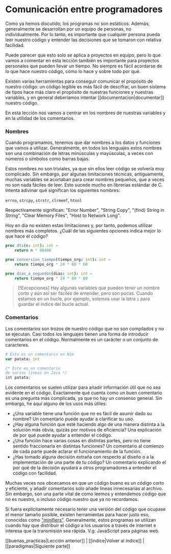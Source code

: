 # Comunicación entre programadores

Como ya hemos discutido, los programas no son estáticos. Además, generalmente se desarrollan por un equipo de personas, no individualmente. Por lo tanto, es importante que cualquier persona pueda leer nuestro código y entender las decisiones que se tomaron con relativa facilidad.

Puede parecer que esto solo se aplica a proyectos en equipo, pero lo que vamos a comentar en esta lección también es importante para proyectos personales que pueden llevar un tiempo. No siempre es fácil acordarse de lo que hace nuestro código, cómo lo hace y sobre todo por qué.

Existen varias herramientas para conseguir comunicar el propósito de nuestro código: un código legible es más fácil de descifrar, un buen sistema de tipos hace más claro el propósito de nuestras funciones y nuestras variables, y en general deberíamos intentar [[documentacion|documentar]] nuestro código.

En esta lección nos vamos a centrar en los nombres de nuestras variables y en la utilidad de los comentarios.

### Nombres
Cuando programamos, tenemos que dar nombres a los datos y funciones que vamos a utilizar. Generalmente, en todos los lenguajes estos nombres son una combinación de letras minúsculas y mayúsculas, a veces con números o símbolos como barras bajas. 

Estos nombres no son triviales, ya que sin ellos leer código se volvería muy complicado. Sin embargo, por algunas limitaciones técnicas, antiguamente, muchas variables se acortaban para crear nombres pequeños, que a veces no son nada fáciles de leer. Esto sucede mucho en librerías estándar de C. Intenta adivinar qué significan los siguientes nombres:

`errno`, `strcpy`, `strstr`, `clrmemf`, `htonl`

Respectivamente significan: "Error Number", "String Copy", "(find) String in String", "Clear Memory Files", "Host to Network Long".

Hoy en día no existen estas limitaciones y, por tanto, podemos utilizar nombres más completos. ¿Cuál de las siguientes opciones indica mejor lo que hace el código?

```nim
proc dts(n: int): int = 
	return n * 86400
```
```nim
proc conversion_tiempo(tiempo_org: int): int = 
	return tiempo_org * 24 * 60 * 60
```
```nim
proc dias_a_segundos(dias: int): int =
	return tiempo_org * 24 * 60 * 60
```

> [!Excepciones]
> Hay algunas variables que pueden tener un nombre corto y aún así ser fáciles de entender, pero son pocas. Cuando estamos en un bucle, por ejemplo, solemos usar la letra `i` para guardar el índice del bucle actual.

### Comentarios
Los comentarios son trozos de nuestro código que no son compilados y no se ejecutan. Casi todos los lenguajes tienen una forma de introducir comentarios en el código. Normalmente es un carácter o un conjunto de caracteres. 

```nim
# Esto es un comentario en Nim
var patata: int
```
```java
/* Esto es un comentario
de varias líneas en Java */
int patata;
```

Los comentarios se suelen utilizar para añadir información útil que no sea evidente en el código. Exactamente qué cuenta como un buen comentario es una pregunta más complicada, ya que no hay un consenso general. Sin embargo, he aquí alguno de los usos más útiles:
- ¿Una variable tiene una función que no es fácil de asumir dado su nombre? Un comentario puede ayudar a clarificar su uso.
- ¿Hay alguna función que esté haciendo algo de una manera distinta a la solución más obvia, quizás por motivos de eficiencia? Una explicación de por qué puede ayudar a entender el código.
- ¿Una función hace varias cosas en distintas partes, pero no tiene sentido fraccionarla en distintas funciones? Un comentario al comienzo de cada parte puede aclarar el funcionamiento de la función.
- ¿Has tomado alguna decisión extraña con respecto al diseño o a la implementación de una parte de tu código? Un comentario explicando el por qué de la decisión ayudará a otros programadores a entender el código con facilidad.

Muchas veces nos obcecamos en que un código bueno es un código corto y eficiente, y añadir comentarios solo añade líneas innecesarias al archivo. Sin embargo, son una parte vital de como leemos y entendemos código que no es nuestro, o incluso código nuestro que ya no recordamos.

Si fuera explícitamente necesario tener una versión del código que ocupase el menor tamaño posible, existen herramientas para hacer justo eso, conocidas como ["minifiers"](https://en.wikipedia.org/wiki/Minification_(programming)). Generalmente, estos programas se utilizan cuando hay que distribuir el código a los usuarios a través de internet e interesa que la transmisión sea rápida. V.g: JavaScript para páginas web.

[[buenas_practicas|Lección anterior]] | [[indice|Volver al índice]] | [[paradigmas|Siguiente parte]]